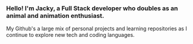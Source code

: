 ### Hello! I'm Jacky, a Full Stack developer who doubles as an animal and animation enthusiast.
My Github's a large mix of personal projects and learning repositories as I continue to explore new tech and coding languages. 

